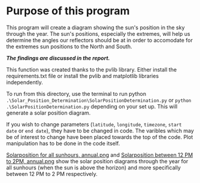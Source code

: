 # Purpose of this program
This program will create a diagram showing the sun's position in the sky through the year. The sun's positions, especially the extremes, will help us determine the angles our reflectors should be at in order to accomodate for the extremes sun positions to the North and South.

***The findings are discussed in the report.***

This function was created thanks to the pvlib library. Either install the requirements.txt file or install the pvlib and matplotlib libraries independently.

To run from this directory, use the terminal to run python `.\Solar_Position_Determination\SolarPositionDetermination.py` or `python .\SolarPositionDetermination.py` depending on your set up. This will generate a solar position diagram.

If you wish to change parameters (`latitude`, `longitude`, `timezone`, `start date` or `end date`), they have to be changed in code. The varibles which may be of interest to change have been placed towards the top of the code. Plot manipulation has to be done in the code itself.

[Solarposition for all sunhours, annual.png](https://github.com/rayarka/EG3301R_Data_and_Programs/blob/main/Solar_Position_Determination/Solarposition%20for%20all%20sunhours%2C%20annual.png) and [Solarposition between 12 PM to 2PM, annual.png](
https://github.com/rayarka/EG3301R_Data_and_Programs/blob/main/Solar_Position_Determination/Solarposition%20between%2012%20PM%20to%202PM%2C%20annual.png) show the solar position diagrams through the year for all sunhours (when the sun is above the horizon) and more specifically between 12 PM to 2 PM respectively.
